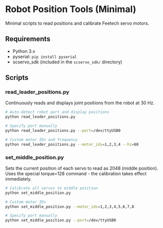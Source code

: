 # Robot Position Tools (Minimal)

Minimal scripts to read positions and calibrate Feetech servo motors.

## Requirements

- Python 3.x
- pyserial: `pip install pyserial`
- scservo_sdk (included in the `scservo_sdk/` directory)

## Scripts

### read_leader_positions.py
Continuously reads and displays joint positions from the robot at 30 Hz.

```bash
# Auto-detect robot port and display positions
python read_leader_positions.py

# Specify port manually
python read_leader_positions.py --port=/dev/ttyUSB0

# Custom motor IDs and frequency
python read_leader_positions.py --motor_ids=1,2,3,4 --hz=60
```

### set_middle_position.py
Sets the current position of each servo to read as 2048 (middle position). Uses the special torque=128 command - the calibration takes effect immediately.

```bash
# Calibrate all servos to middle position
python set_middle_position.py

# Custom motor IDs
python set_middle_position.py --motor_ids=1,2,3,4,5,6,7,8

# Specify port manually
python set_middle_position.py --port=/dev/ttyUSB0
```
